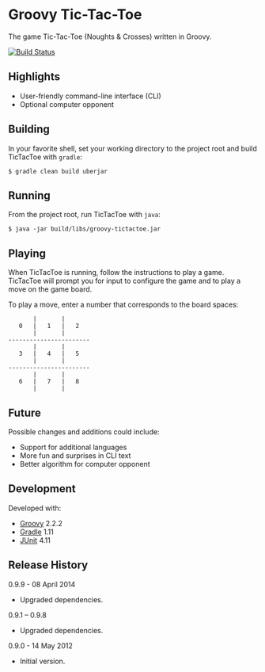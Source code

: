 Groovy Tic-Tac-Toe
==================

The game Tic-Tac-Toe (Noughts & Crosses) written in Groovy.

[![Build Status](https://travis-ci.org/jbarker/groovy-tictactoe.png?branch=master)](https://travis-ci.org/jbarker/groovy-tictactoe)


Highlights
----------

* User-friendly command-line interface (CLI)
* Optional computer opponent


Building
--------

In your favorite shell, set your working directory to the project root and
build TicTacToe with `gradle`:

    $ gradle clean build uberjar


Running
-------

From the project root, run TicTacToe with `java`:

    $ java -jar build/libs/groovy-tictactoe.jar


Playing
-------

When TicTacToe is running, follow the instructions to play a game. TicTacToe
will prompt you for input to configure the game and to play a move on the game
board.

To play a move, enter a number that corresponds to the board spaces:

           |       |
       0   |   1   |   2
           |       |
    -----------------------
           |       |
       3   |   4   |   5
           |       |
    -----------------------
           |       |
       6   |   7   |   8
           |       |


Future
------

Possible changes and additions could include:

* Support for additional languages
* More fun and surprises in CLI text
* Better algorithm for computer opponent


Development
-----------

Developed with:

* [Groovy](http://groovy.codehaus.org/) 2.2.2
* [Gradle](http://www.gradle.org/) 1.11
* [JUnit](http://junit.org/) 4.11


Release History
---------------

0.9.9 - 08 April 2014

* Upgraded dependencies.

0.9.1 &ndash; 0.9.8

* Upgraded dependencies.

0.9.0 - 14 May 2012

* Initial version.
